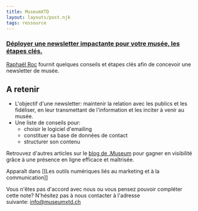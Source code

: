 ```yaml
---
title: MuseumXTD
layout: layouts/post.njk
tags: ressource
---
```

### [Déployer une newsletter impactante pour votre musée, les étapes clés.](https://welcome.museum/fr/deployer-une-newsletter-impactante-pour-votre-musee-les-etapes-cles/) 
[Raphaël Roc](https://welcome.museum/fr/author/raphael-rocafnic-fr/ "Articles par Raphaël Roc") fournit quelques conseils et étapes clés afin de concevoir une newsletter de musée.

## A retenir
- L'objectif d'une newsletter: maintenir la relation avec les publics et les fidéliser, en leur transmettant de l'information et les inciter à venir au musée. 
- Une liste de conseils pour:
	- choisir le logiciel d'emailing
	- constituer sa base de données de contact
	- structurer son contenu

Retrouvez d'autres articles sur le [blog de .Museum](https://welcome.museum/fr/actualites/) pour gagner en visibilité grâce à une présence en ligne efficace et maîtrisée.


Apparaît dans [[Les outils numériques liés au marketing et à la communication]]

Vous n'êtes pas d'accord avec nous ou vous pensez pouvoir compléter cette note? N'hésitez pas à nous contacter à l'adresse suivante: [info@museumxtd.ch](mailto:info@museumxtd.ch)